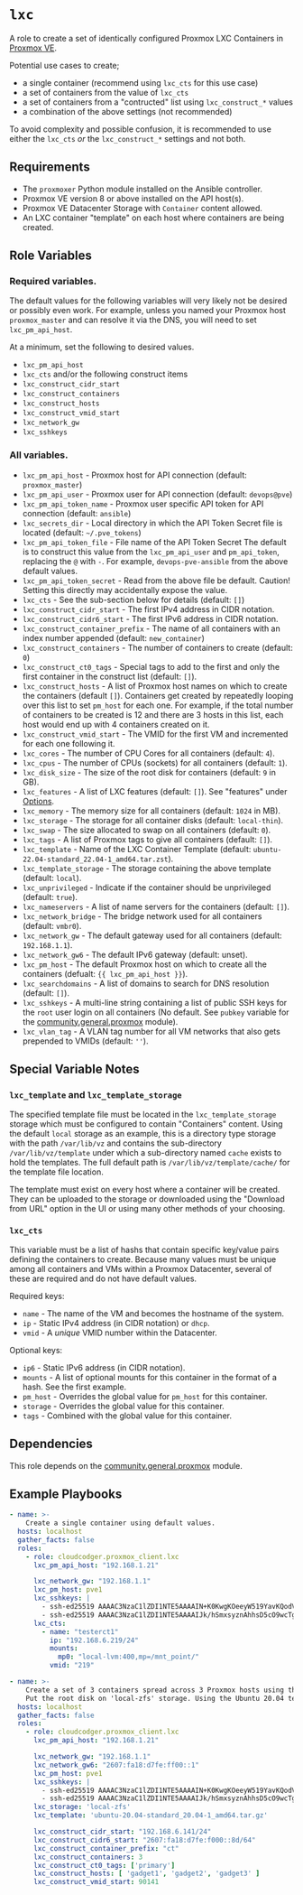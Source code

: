 `lxc`
=====

A role to create a set of identically configured Proxmox LXC Containers in [Proxmox VE](https://pve.proxmox.com/wiki/Main_Page).

Potential use cases to create;

- a single container (recommend using `lxc_cts` for this use case)
- a set of containers from the value of `lxc_cts`
- a set of containers from a "contructed" list using `lxc_construct_*` values
- a combination of the above settings (not recommended)

To avoid complexity and possible confusion, it is recommended to use either the `lxc_cts` _or_ the `lxc_construct_*` settings and not both.

Requirements
------------

- The `proxmoxer` Python module installed on the Ansible controller.
- Proxmox VE version 8 or above installed on the API host(s).
- Proxmox VE Datacenter Storage with `Container` content allowed.
- An LXC container "template" on each host where containers are being created.

Role Variables
--------------

### Required variables.

The default values for the following variables will very likely not be desired or possibly even work.
For example, unless you named your Proxmox host `proxmox_master` and can resolve it via the DNS,
you will need to set `lxc_pm_api_host`.

At a minimum, set the following to desired values.

- `lxc_pm_api_host`
- `lxc_cts` and/or the following construct items
- `lxc_construct_cidr_start`
- `lxc_construct_containers`
- `lxc_construct_hosts`
- `lxc_construct_vmid_start`
- `lxc_network_gw`
- `lxc_sshkeys`

### All variables.

- `lxc_pm_api_host` - Proxmox host for API connection (default: `proxmox_master`)
- `lxc_pm_api_user` - Proxmox user for API connection (default: `devops@pve`)
- `lxc_pm_api_token_name` - Proxmox user specific API token for API connection (default: `ansible`)
- `lxc_secrets_dir` - Local directory in which the API Token Secret file is located (default: `~/.pve_tokens`)
- `lxc_pm_api_token_file` - File name of the API Token Secret
  The default is to construct this value from the `lxc_pm_api_user` and `pm_api_token`, replacing the `@` with `-`.
  For example, `devops-pve-ansible` from the above default values.
- `lxc_pm_api_token_secret` - Read from the above file be default.
  Caution! Setting this directly may accidentally expose the value.
- `lxc_cts` - See the sub-section below for details (default: `[]`)
- `lxc_construct_cidr_start` - The first IPv4 address in CIDR notation.
- `lxc_construct_cidr6_start` - The first IPv6 address in CIDR notation.
- `lxc_construct_container_prefix` - The name of all containers with an index number appended (default: `new_container`)
- `lxc_construct_containers` - The number of containers to create (default: `0`)
- `lxc_construct_ct0_tags` - Special tags to add to the first and only the first container in the construct list (default: `[]`).
- `lxc_construct_hosts` - A list of Proxmox host names on which to create the containers (default `[]`).
  Containers get created by repeatedly looping over this list to set `pm_host` for each one.
  For example, if the total number of containers to be created is 12 and there are 3 hosts in this list, each host would end up with 4 containers created on it.
- `lxc_construct_vmid_start` - The VMID for the first VM and incremented for each one following it.
- `lxc_cores` - The number of CPU Cores for all containers (default: `4`).
- `lxc_cpus` - The number of CPUs (sockets) for all containers (default: `1`).
- `lxc_disk_size` - The size of the root disk for containers (default: `9` in GB).
- `lxc_features` - A list of LXC features (default: `[]`).
  See "features" under [Options](https://pve.proxmox.com/wiki/Linux_Container#pct_options).
- `lxc_memory` - The memory size for all containers (default: `1024` in MB).
- `lxc_storage` - The storage for all container disks (default: `local-thin`).
- `lxc_swap` - The size allocated to swap on all containers (default: `0`).
- `lxc_tags` - A list of Proxmox tags to give all containers (default: `[]`).
- `lxc_template` - Name of the LXC Container Template (default: `ubuntu-22.04-standard_22.04-1_amd64.tar.zst`).
- `lxc_template_storage` - The storage containing the above template (default: `local`).
- `lxc_unprivileged` - Indicate if the container should be unprivileged (default: `true`).
- `lxc_nameservers` - A list of name servers for the containers (default: `[]`).
- `lxc_network_bridge` - The bridge network used for all containers (default: `vmbr0`).
- `lxc_network_gw` - The default gateway used for all containers (default: `192.168.1.1`).
- `lxc_network_gw6` - The default IPv6 gateway (default: unset).
- `lxc_pm_host` - The default Proxmox host on which to create all the containers (defualt: `{{ lxc_pm_api_host }}`).
- `lxc_searchdomains` - A list of domains to search for DNS resolution (default: `[]`).
- `lxc_sshkeys` - A multi-line string containing a list of public SSH keys for the `root` user login on all containers (No default. See `pubkey` variable for the [community.general.proxmox](https://docs.ansible.com/ansible/latest/collections/community/general/proxmox_module.html) module).
- `lxc_vlan_tag` - A VLAN tag number for all VM networks that also gets prepended to VMIDs (default: `''`).

Special Variable Notes
----------------------

### `lxc_template` and `lxc_template_storage`

The specified template file must be located in the `lxc_template_storage` storage which must be configured to contain "Containers" content. Using the default `local` storage as an example, this is a directory type storage with the path `/var/lib/vz` and contains the sub-directory `/var/lib/vz/template` under which a sub-directory named `cache` exists to hold the templates. The full default path is `/var/lib/vz/template/cache/` for the template file location.

The template must exist on every host where a container will be created. They can be uploaded to the storage or downloaded using the "Download from URL" option in the UI or using many other methods of your choosing.

### `lxc_cts`

This variable must be a list of hashs that contain specific key/value pairs defining the containers to create. Because many values must be unique among all containers and VMs within a Proxmox Datacenter, several of these are required and do not have default values.

Required keys:

- `name` - The name of the VM and becomes the hostname of the system.
- `ip` - Static IPv4 address (in CIDR notation) or `dhcp`.
- `vmid` - A _unique_ VMID number within the Datacenter.

Optional keys:

- `ip6` - Static IPv6 address (in CIDR notation).
- `mounts` - A list of optional mounts for this container in the format of a hash. See the first example.
- `pm_host` - Overrides the global value for `pm_host` for this container.
- `storage` - Overrides the global value for this container.
- `tags` - Combined with the global value for this container.

Dependencies
------------

This role depends on the [community.general.proxmox](https://docs.ansible.com/ansible/latest/collections/community/general/proxmox_module.html) module.

Example Playbooks
-----------------

```yaml
- name: >-
    Create a single container using default values.
  hosts: localhost
  gather_facts: false
  roles:
    - role: cloudcodger.proxmox_client.lxc
      lxc_pm_api_host: "192.168.1.21"

      lxc_network_gw: "192.168.1.1"
      lxc_pm_host: pve1
      lxc_sshkeys: |
        - ssh-ed25519 AAAAC3NzaC1lZDI1NTE5AAAAIN+K0KwgKOeeyW519YavKQodVgwWcRUIucZkOfplsKMl devops-guy-mbp
        - ssh-ed25519 AAAAC3NzaC1lZDI1NTE5AAAAIJk/hSmxsyznAhhsD5cO9wcTgOs+/xz09kZ5woSUUQAY devops-gal-mbp
      lxc_cts:
        - name: "testerct1"
          ip: "192.168.6.219/24"
          mounts:
            mp0: "local-lvm:400,mp=/mnt_point/"
          vmid: "219"
```

```yaml
- name: >-
    Create a set of 3 containers spread across 3 Proxmox hosts using the construct variables and configuring IPv6.
    Put the root disk on 'local-zfs' storage. Using the Ubuntu 20.04 template.
  hosts: localhost
  gather_facts: false
  roles:
    - role: cloudcodger.proxmox_client.lxc
      lxc_pm_api_host: "192.168.1.21"

      lxc_network_gw: "192.168.1.1"
      lxc_network_gw6: "2607:fa18:d7fe:ff00::1"
      lxc_pm_host: pve1
      lxc_sshkeys: |
        - ssh-ed25519 AAAAC3NzaC1lZDI1NTE5AAAAIN+K0KwgKOeeyW519YavKQodVgwWcRUIucZkOfplsKMl devops-guy-mbp
        - ssh-ed25519 AAAAC3NzaC1lZDI1NTE5AAAAIJk/hSmxsyznAhhsD5cO9wcTgOs+/xz09kZ5woSUUQAY devops-gal-mbp
      lxc_storage: 'local-zfs'
      lxc_template: 'ubuntu-20.04-standard_20.04-1_amd64.tar.gz'

      lxc_construct_cidr_start: "192.168.6.141/24"
      lxc_construct_cidr6_start: "2607:fa18:d7fe:f000::8d/64"
      lxc_construct_container_prefix: "ct"
      lxc_construct_containers: 3
      lxc_construct_ct0_tags: ['primary']
      lxc_construct_hosts: [ 'gadget1', 'gadget2', 'gadget3' ]
      lxc_construct_vmid_start: 90141
```
